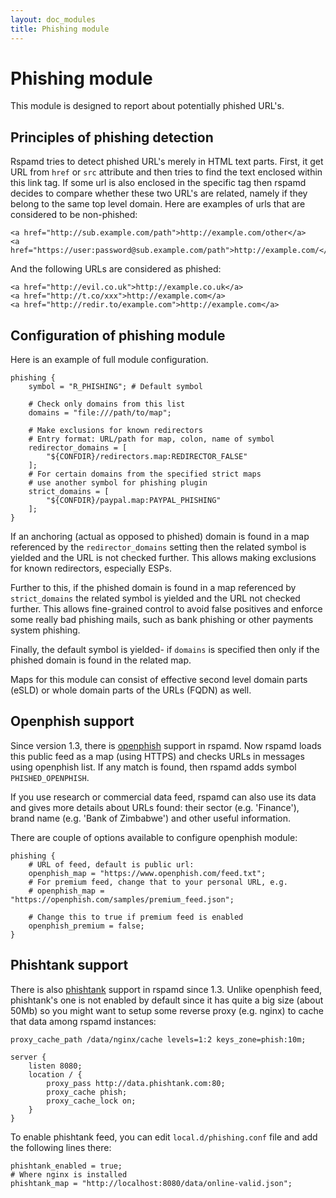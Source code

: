 ```yaml
---
layout: doc_modules
title: Phishing module
---
```

# Phishing module

This module is designed to report about potentially phished URL's.

## Principles of phishing detection

Rspamd tries to detect phished URL's merely in HTML text parts. First,
it get URL from `href` or `src` attribute and then tries to find the text enclosed
within this link tag. If some url is also enclosed in the specific tag then
rspamd decides to compare whether these two URL's are related, namely if they
belong to the same top level domain. Here are examples of urls that are considered
to be non-phished:

    <a href="http://sub.example.com/path">http://example.com/other</a>
    <a href="https://user:password@sub.example.com/path">http://example.com/</a>

And the following URLs are considered as phished:

    <a href="http://evil.co.uk">http://example.co.uk</a>
    <a href="http://t.co/xxx">http://example.com</a>
    <a href="http://redir.to/example.com">http://example.com</a>

## Configuration of phishing module

Here is an example of full module configuration.

~~~ucl
phishing {
	symbol = "R_PHISHING"; # Default symbol

	# Check only domains from this list
	domains = "file:///path/to/map";

	# Make exclusions for known redirectors
	# Entry format: URL/path for map, colon, name of symbol
	redirector_domains = [
		"${CONFDIR}/redirectors.map:REDIRECTOR_FALSE"
	];
	# For certain domains from the specified strict maps
	# use another symbol for phishing plugin
	strict_domains = [
		"${CONFDIR}/paypal.map:PAYPAL_PHISHING"
	];
}
~~~

If an anchoring (actual as opposed to phished) domain is found in a map
referenced by the `redirector_domains` setting then the related symbol is
yielded and the URL is not checked further. This allows making exclusions
for known redirectors, especially ESPs.

Further to this, if the phished domain is found in a map referenced by
`strict_domains` the related symbol is yielded and the URL not checked
further. This allows fine-grained control to avoid false positives and
enforce some really bad phishing mails, such as bank phishing or other
payments system phishing.

Finally, the default symbol is yielded- if `domains` is specified then
only if the phished domain is found in the related map.

Maps for this module can consist of effective second level domain parts (eSLD)
or whole domain parts of the URLs (FQDN) as well.

## Openphish support

Since version 1.3, there is [openphish](https://openphish.com) support in rspamd.
Now rspamd loads this public feed as a map (using HTTPS) and checks URLs in messages using
openphish list. If any match is found, then rspamd adds symbol `PHISHED_OPENPHISH`.

If you use research or commercial data feed, rspamd can also use its data and gives
more details about URLs found: their sector (e.g. 'Finance'), brand name (e.g.
'Bank of Zimbabwe') and other useful information.

There are couple of options available to configure openphish module:

~~~ucl
phishing {
	# URL of feed, default is public url:
	openphish_map = "https://www.openphish.com/feed.txt";
	# For premium feed, change that to your personal URL, e.g.
	# openphish_map = "https://openphish.com/samples/premium_feed.json";

	# Change this to true if premium feed is enabled
	openphish_premium = false;
}
~~~

## Phishtank support

There is also [phishtank](https://phishtank.com) support in rspamd since 1.3. Unlike
openphish feed, phishtank's one is not enabled by default since it has quite a big size (about 50Mb) so
you might want to setup some reverse proxy (e.g. nginx) to cache that data among rspamd instances:

~~~nginx
proxy_cache_path /data/nginx/cache levels=1:2 keys_zone=phish:10m;

server {
    listen 8080;
    location / {
        proxy_pass http://data.phishtank.com:80;
        proxy_cache phish;
        proxy_cache_lock on;
    }
}
~~~


To enable phishtank feed, you can edit `local.d/phishing.conf` file and add the following lines there:

~~~ucl
phishtank_enabled = true;
# Where nginx is installed
phishtank_map = "http://localhost:8080/data/online-valid.json";
~~~
